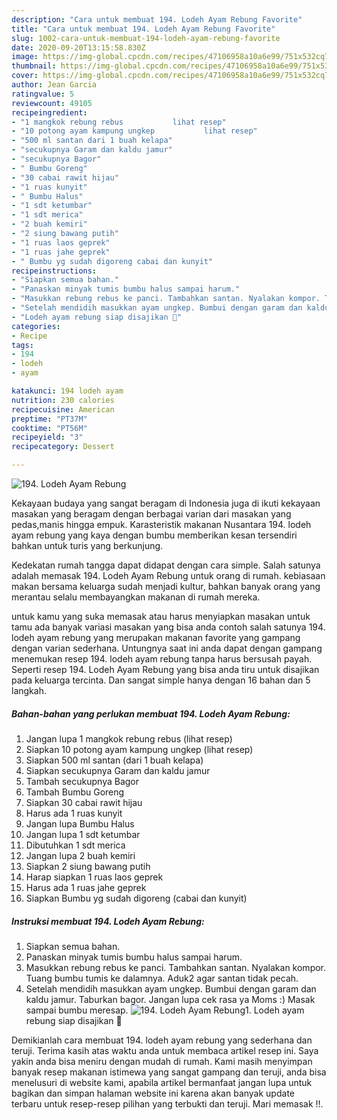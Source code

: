 ```yaml
---
description: "Cara untuk membuat 194. Lodeh Ayam Rebung Favorite"
title: "Cara untuk membuat 194. Lodeh Ayam Rebung Favorite"
slug: 1002-cara-untuk-membuat-194-lodeh-ayam-rebung-favorite
date: 2020-09-20T13:15:58.830Z
image: https://img-global.cpcdn.com/recipes/47106958a10a6e99/751x532cq70/194-lodeh-ayam-rebung-foto-resep-utama.jpg
thumbnail: https://img-global.cpcdn.com/recipes/47106958a10a6e99/751x532cq70/194-lodeh-ayam-rebung-foto-resep-utama.jpg
cover: https://img-global.cpcdn.com/recipes/47106958a10a6e99/751x532cq70/194-lodeh-ayam-rebung-foto-resep-utama.jpg
author: Jean Garcia
ratingvalue: 5
reviewcount: 49105
recipeingredient:
- "1 mangkok rebung rebus           lihat resep"
- "10 potong ayam kampung ungkep           lihat resep"
- "500 ml santan dari 1 buah kelapa"
- "secukupnya Garam dan kaldu jamur"
- "secukupnya Bagor"
- " Bumbu Goreng"
- "30 cabai rawit hijau"
- "1 ruas kunyit"
- " Bumbu Halus"
- "1 sdt ketumbar"
- "1 sdt merica"
- "2 buah kemiri"
- "2 siung bawang putih"
- "1 ruas laos geprek"
- "1 ruas jahe geprek"
- " Bumbu yg sudah digoreng cabai dan kunyit"
recipeinstructions:
- "Siapkan semua bahan."
- "Panaskan minyak tumis bumbu halus sampai harum."
- "Masukkan rebung rebus ke panci. Tambahkan santan. Nyalakan kompor. Tuang bumbu tumis ke dalamnya. Aduk2 agar santan tidak pecah."
- "Setelah mendidih masukkan ayam ungkep. Bumbui dengan garam dan kaldu jamur. Taburkan bagor. Jangan lupa cek rasa ya Moms :) Masak sampai bumbu meresap."
- "Lodeh ayam rebung siap disajikan 🥰"
categories:
- Recipe
tags:
- 194
- lodeh
- ayam

katakunci: 194 lodeh ayam 
nutrition: 230 calories
recipecuisine: American
preptime: "PT37M"
cooktime: "PT56M"
recipeyield: "3"
recipecategory: Dessert

---
```



![194. Lodeh Ayam Rebung](https://img-global.cpcdn.com/recipes/47106958a10a6e99/751x532cq70/194-lodeh-ayam-rebung-foto-resep-utama.jpg)

Kekayaan budaya yang sangat beragam di Indonesia juga di ikuti kekayaan masakan yang beragam dengan berbagai varian dari masakan yang pedas,manis hingga empuk. Karasteristik makanan Nusantara 194. lodeh ayam rebung yang kaya dengan bumbu memberikan kesan tersendiri bahkan untuk turis yang berkunjung.




Kedekatan rumah tangga dapat didapat dengan cara simple. Salah satunya adalah memasak 194. Lodeh Ayam Rebung untuk orang di rumah. kebiasaan makan bersama keluarga sudah menjadi kultur, bahkan banyak orang yang merantau selalu membayangkan makanan di rumah mereka.

untuk kamu yang suka memasak atau harus menyiapkan masakan untuk tamu ada banyak variasi masakan yang bisa anda contoh salah satunya 194. lodeh ayam rebung yang merupakan makanan favorite yang gampang dengan varian sederhana. Untungnya saat ini anda dapat dengan gampang menemukan resep 194. lodeh ayam rebung tanpa harus bersusah payah.
Seperti resep 194. Lodeh Ayam Rebung yang bisa anda tiru untuk disajikan pada keluarga tercinta. Dan sangat simple hanya dengan 16 bahan dan 5 langkah.


<!--inarticleads1-->

##### Bahan-bahan yang perlukan membuat 194. Lodeh Ayam Rebung:

1. Jangan lupa 1 mangkok rebung rebus           (lihat resep)
1. Siapkan 10 potong ayam kampung ungkep           (lihat resep)
1. Siapkan 500 ml santan (dari 1 buah kelapa)
1. Siapkan secukupnya Garam dan kaldu jamur
1. Tambah secukupnya Bagor
1. Tambah  Bumbu Goreng
1. Siapkan 30 cabai rawit hijau
1. Harus ada 1 ruas kunyit
1. Jangan lupa  Bumbu Halus
1. Jangan lupa 1 sdt ketumbar
1. Dibutuhkan 1 sdt merica
1. Jangan lupa 2 buah kemiri
1. Siapkan 2 siung bawang putih
1. Harap siapkan 1 ruas laos geprek
1. Harus ada 1 ruas jahe geprek
1. Siapkan  Bumbu yg sudah digoreng (cabai dan kunyit)




<!--inarticleads2-->

##### Instruksi membuat  194. Lodeh Ayam Rebung:

1. Siapkan semua bahan.
1. Panaskan minyak tumis bumbu halus sampai harum.
1. Masukkan rebung rebus ke panci. Tambahkan santan. Nyalakan kompor. Tuang bumbu tumis ke dalamnya. Aduk2 agar santan tidak pecah.
1. Setelah mendidih masukkan ayam ungkep. Bumbui dengan garam dan kaldu jamur. Taburkan bagor. Jangan lupa cek rasa ya Moms :) Masak sampai bumbu meresap.
<img src="//assets-global.cpcdn.com/assets/icons/button_play-2c75c40dde080a61004c1f40b05d8f140eaff45d7e9e6481dc71c63d2e7c4909.png" alt="194. Lodeh Ayam Rebung">1. Lodeh ayam rebung siap disajikan 🥰




Demikianlah cara membuat 194. lodeh ayam rebung yang sederhana dan teruji. Terima kasih atas waktu anda untuk membaca artikel resep ini. Saya yakin anda bisa meniru dengan mudah di rumah. Kami masih menyimpan banyak resep makanan istimewa yang sangat gampang dan teruji, anda bisa menelusuri di website kami, apabila artikel bermanfaat jangan lupa untuk bagikan dan simpan halaman website ini karena akan banyak update terbaru untuk resep-resep pilihan yang terbukti dan teruji. Mari memasak !!. 

